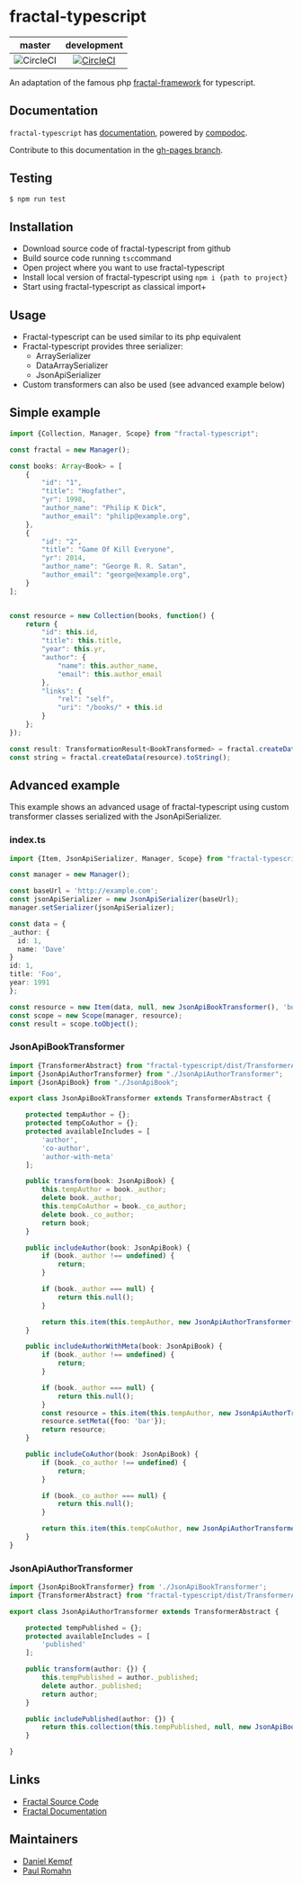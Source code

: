# fractal-typescript

| master | development |
| :---:  | :----------:|
|![CircleCI](https://circleci.com/gh/Dakesi95/fractal-typescript.svg?style=svg&circle-token=e5487cad6b8f556625394d66411eb41d4f739f58) | [![CircleCI](https://circleci.com/gh/Dakesi95/fractal-typescript/tree/development.svg?style=svg&circle-token=e5487cad6b8f556625394d66411eb41d4f739f58)](https://circleci.com/gh/Dakesi95/fractal-typescript/tree/development)

An adaptation of the famous php [fractal-framework](https://github.com/thephpleague/fractal) for typescript.


## Documentation

`fractal-typescript` has [documentation](https://docs.github.com/Dakesi95/fractal-typescript), powered by [compodoc](https://compodoc.app/).

Contribute to this documentation in the [gh-pages branch](https://github.com/Dakesi95/fractal-typescript/tree/gh-pages).

## Testing

``` bash
$ npm run test
```

## Installation
* Download source code of fractal-typescript from github
* Build source code running `tsc`command
* Open project where you want to use fractal-typescript
* Install local version of fractal-typescript using `npm i {path to project}`
* Start using fractal-typescript as classical import+

## Usage
* Fractal-typescript can be used similar to its php equivalent
* Fractal-typescript provides three serializer:
  * ArraySerializer
  * DataArraySerializer
  * JsonApiSerializer
* Custom transformers can also be used (see advanced example below)  

## Simple example
```typescript
import {Collection, Manager, Scope} from "fractal-typescript";

const fractal = new Manager();

const books: Array<Book> = [
    {
        "id": "1",
        "title": "Hogfather",
        "yr": 1998,
        "author_name": "Philip K Dick",
        "author_email": "philip@example.org",
    },
    {
        "id": "2",
        "title": "Game Of Kill Everyone",
        "yr": 2014,
        "author_name": "George R. R. Satan",
        "author_email": "george@example.org",
    }
];


const resource = new Collection(books, function() {
    return {
        "id": this.id,
        "title": this.title,
        "year": this.yr,
        "author": {
            "name": this.author_name,
            "email": this.author_email
        },
        "links": {
            "rel": "self",
            "uri": "/books/" + this.id
        }
    };
});

const result: TransformationResult<BookTransformed> = fractal.createData(resource).toObject();
const string = fractal.createData(resource).toString();
```

## Advanced example
This example shows an advanced usage of fractal-typescript using custom transformer classes serialized with the JsonApiSerializer.
### index.ts
```typescript
import {Item, JsonApiSerializer, Manager, Scope} from "fractal-typescript";

const manager = new Manager();

const baseUrl = 'http://example.com';
const jsonApiSerializer = new JsonApiSerializer(baseUrl);
manager.setSerializer(jsonApiSerializer);

const data = {
_author: {
  id: 1,
  name: 'Dave'
}
id: 1,
title: 'Foo',
year: 1991
};

const resource = new Item(data, null, new JsonApiBookTransformer(), 'books');
const scope = new Scope(manager, resource);
const result = scope.toObject();
```

### JsonApiBookTransformer
```typescript
import {TransformerAbstract} from "fractal-typescript/dist/TransformerAbstract";
import {JsonApiAuthorTransformer} from "./JsonApiAuthorTransformer";
import {JsonApiBook} from "./JsonApiBook";

export class JsonApiBookTransformer extends TransformerAbstract {

    protected tempAuthor = {};
    protected tempCoAuthor = {};
    protected availableIncludes = [
        'author',
        'co-author',
        'author-with-meta'
    ];

    public transform(book: JsonApiBook) {
        this.tempAuthor = book._author;
        delete book._author;
        this.tempCoAuthor = book._co_author;
        delete book._co_author;
        return book;
    }

    public includeAuthor(book: JsonApiBook) {
        if (book._author !== undefined) {
            return;
        }

        if (book._author === null) {
            return this.null();
        }

        return this.item(this.tempAuthor, new JsonApiAuthorTransformer(), 'people');
    }

    public includeAuthorWithMeta(book: JsonApiBook) {
        if (book._author !== undefined) {
            return;
        }

        if (book._author === null) {
            return this.null();
        }
        const resource = this.item(this.tempAuthor, new JsonApiAuthorTransformer(), 'people');
        resource.setMeta({foo: 'bar'});
        return resource;
    }

    public includeCoAuthor(book: JsonApiBook) {
        if (book._co_author !== undefined) {
            return;
        }

        if (book._co_author === null) {
            return this.null();
        }

        return this.item(this.tempCoAuthor, new JsonApiAuthorTransformer(), 'people');
    }
}
```

### JsonApiAuthorTransformer
```typescript
import {JsonApiBookTransformer} from './JsonApiBookTransformer';
import {TransformerAbstract} from "fractal-typescript/dist/TransformerAbstract";

export class JsonApiAuthorTransformer extends TransformerAbstract {

    protected tempPublished = {};
    protected availableIncludes = [
        'published'
    ];

    public transform(author: {}) {
        this.tempPublished = author._published;
        delete author._published;
        return author;
    }

    public includePublished(author: {}) {
        return this.collection(this.tempPublished, null, new JsonApiBookTransformer(), 'books');
    }

}

```` 

## Links
* [Fractal Source Code](https://github.com/thephpleague/fractal)
* [Fractal Documentation](https://fractal.thephpleague.com)


## Maintainers

- [Daniel Kempf](https://github.com/Dakesi95)
- [Paul Romahn](https://github.com/romahnp)
